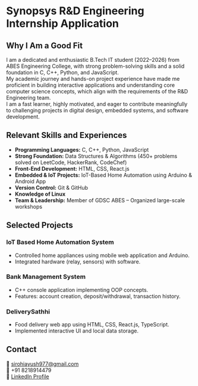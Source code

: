 # Synopsys R&D Engineering Internship Application

## Why I Am a Good Fit
I am a dedicated and enthusiastic B.Tech IT student (2022–2026) from ABES Engineering College, with strong problem-solving skills and a solid foundation in C, C++, Python, and JavaScript.  
My academic journey and hands-on project experience have made me proficient in building interactive applications and understanding core computer science concepts, which align with the requirements of the R&D Engineering team.  
I am a fast learner, highly motivated, and eager to contribute meaningfully to challenging projects in digital design, embedded systems, and software development.

## Relevant Skills and Experiences
- **Programming Languages:** C, C++, Python, JavaScript
- **Strong Foundation:** Data Structures & Algorithms (450+ problems solved on LeetCode, HackerRank, CodeChef)
- **Front-End Development:** HTML, CSS, React.js
- **Embedded & IoT Projects:** IoT-Based Home Automation using Arduino & Android App
- **Version Control:** Git & GitHub
- **Knowledge of Linux**
- **Team & Leadership:** Member of GDSC ABES – Organized large-scale workshops

## Selected Projects
### IoT Based Home Automation System
- Controlled home appliances using mobile web application and Arduino.
- Integrated hardware (relay, sensors) with software.

### Bank Management System
- C++ console application implementing OOP concepts.
- Features: account creation, deposit/withdrawal, transaction history.

### DeliverySathhi
- Food delivery web app using HTML, CSS, React.js, TypeScript.
- Implemented interactive UI and local data storage.

## Contact
📧 sirohiayush977@gmail.com  
📱 +91 8218914479  
🔗 [LinkedIn Profile](https://www.linkedin.com/in/ayush-sirohi-110b90290/)
